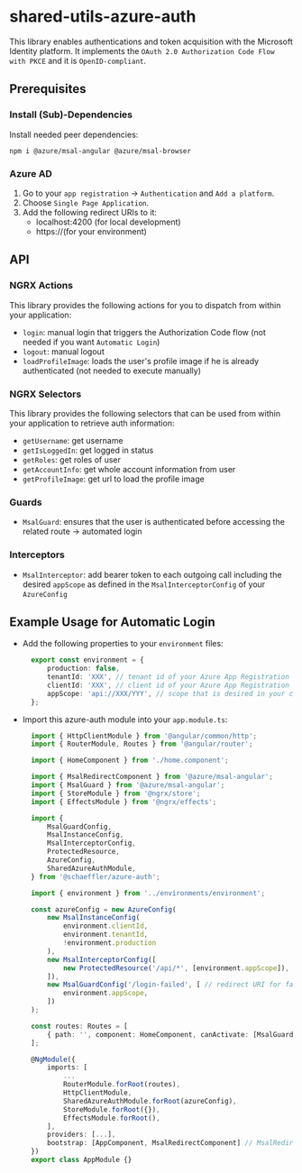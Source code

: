 # shared-utils-azure-auth

This library enables authentications and token acquisition with the Microsoft Identity platform. It implements the `OAuth 2.0 Authorization Code Flow with PKCE` and it is `OpenID-compliant`.

## Prerequisites

### Install (Sub)-Dependencies

Install needed peer dependencies:

`npm i @azure/msal-angular @azure/msal-browser`

### Azure AD

1) Go to your `app registration` -> `Authentication` and `Add a platform`.  
2) Choose `Single Page Application`.  
3) Add the following redirect URIs to it:  
    - localhost:4200 (for local development)
    - https://<your-domain>(for your environment)

## API

### NGRX Actions

This library provides the following actions for you to dispatch from within your application:

- `login`: manual login that triggers the Authorization Code flow (not needed if you want `Automatic Login`)
- `logout`: manual logout
- `loadProfileImage`: loads the user's profile image if he is already authenticated (not needed to execute manually)

### NGRX Selectors

This library provides the following selectors that can be used from within your application to retrieve auth information:

- `getUsername`: get username
- `getIsLoggedIn`: get logged in status
- `getRoles`: get roles of user
- `getAccountInfo`: get whole account information from user
- `getProfileImage`: get url to load the profile image

### Guards

- `MsalGuard`: ensures that the user is authenticated before accessing the related route -> automated login

### Interceptors

- `MsalInterceptor`: add bearer token to each outgoing call including the desired `appScope` as defined in the `MsalInterceptorConfig` of your `AzureConfig`

## Example Usage for Automatic Login

- Add the following properties to your `environment` files:
  ```typescript
    export const environment = {
        production: false, 
        tenantId: 'XXX', // tenant id of your Azure App Registration
        clientId: 'XXX', // client id of your Azure App Registration
        appScope: 'api://XXX/YYY', // scope that is desired in your claim
    };
  ```
- Import this azure-auth module into your `app.module.ts`:
  ```typescript
    import { HttpClientModule } from '@angular/common/http';
    import { RouterModule, Routes } from '@angular/router';

    import { HomeComponent } from './home.component';

    import { MsalRedirectComponent } from '@azure/msal-angular';
    import { MsalGuard } from '@azure/msal-angular';
    import { StoreModule } from '@ngrx/store';
    import { EffectsModule } from '@ngrx/effects';

    import {
        MsalGuardConfig,
        MsalInstanceConfig,
        MsalInterceptorConfig,
        ProtectedResource,
        AzureConfig,
        SharedAzureAuthModule,
    } from '@schaeffler/azure-auth';

    import { environment } from '../environments/environment';

    const azureConfig = new AzureConfig(
        new MsalInstanceConfig(
            environment.clientId,
            environment.tenantId,
            !environment.production
        ),
        new MsalInterceptorConfig([
            new ProtectedResource('/api/*', [environment.appScope]), // the resources the scope is needed
        ]),
        new MsalGuardConfig('/login-failed', [ // redirect URI for failed login requests
            environment.appScope,
        ])
    );

    const routes: Routes = [
        { path: '', component: HomeComponent, canActivate: [MsalGuard] }, // MsalGuard ensures an automated login
    ];

    @NgModule({
        imports: [
            ...
            RouterModule.forRoot(routes),
            HttpClientModule,
            SharedAzureAuthModule.forRoot(azureConfig),
            StoreModule.forRoot({}),
            EffectsModule.forRoot(),
        ],
        providers: [...],
        bootstrap: [AppComponent, MsalRedirectComponent] // MsalRedirectComponent handles redirects of your OAuth 2.0 process
    })
    export class AppModule {}
  ```